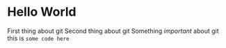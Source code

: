 # Hello World

First thing about git
Second thing about git
Something *important* about git
this is `some code here`
